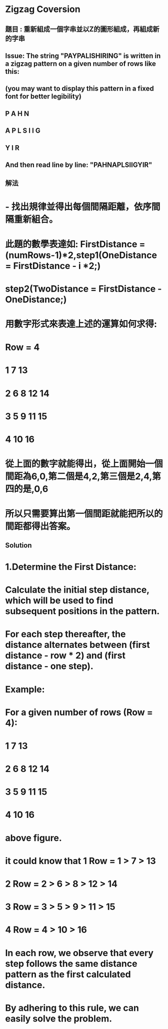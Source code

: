 # Zigzag Coversion

## 	題目 : 重新組成一個字串並以Z的圖形組成，再組成新的字串
##	Issue: The string "PAYPALISHIRING" is written in a zigzag pattern on a given number of rows like this: 
##  (you may want to display this pattern in a fixed font for better legibility)
##  P   A   H   N
##  A P L S I I G
##  Y   I   R
##  And then read line by line: "PAHNAPLSIIGYIR"

## 解法
#  - 找出規律並得出每個間隔距離，依序間隔重新組合。
#    此題的數學表達如: FirstDistance = (numRows-1)*2,step1(OneDistance = FirstDistance - i *2;)
#    step2(TwoDistance = FirstDistance - OneDistance;)
#    用數字形式來表達上述的運算如何求得:
#	 Row = 4
#	 1      7       13
#	 2    6 8    12 14
#	 3  5   9 11    15
#	 4      10      16
#    從上面的數字就能得出，從上面開始一個間距為6,0,第二個是4,2,第三個是2,4,第四的是,0,6
#    所以只需要算出第一個間距就能把所以的間距都得出答案。
## Solution
#    1.Determine the First Distance:
#      Calculate the initial step distance, which will be used to find subsequent positions in the pattern.
#      For each step thereafter, the distance alternates between (first distance - row * 2) and (first distance - one step).
#    Example:
#	 For a given number of rows (Row = 4):
#	 1      7       13
#	 2    6 8    12 14
#	 3  5   9 11    15
#	 4      10      16
#    above figure.
#    it could know that 1 Row = 1 > 7 > 13
#                       2 Row = 2 > 6 > 8 > 12 > 14
#                       3 Row = 3 > 5 > 9 > 11 > 15
#                       4 Row = 4 > 10 > 16
#    In each row, we observe that every step follows the same distance pattern as the first calculated distance.
#    By adhering to this rule, we can easily solve the problem. 
